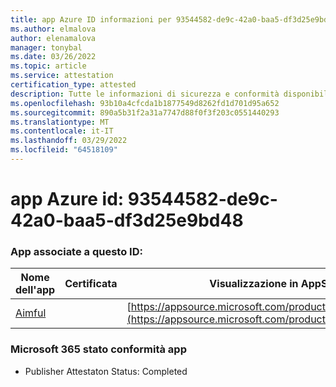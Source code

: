 ```yaml
---
title: app Azure ID informazioni per 93544582-de9c-42a0-baa5-df3d25e9bd48
ms.author: elmalova
author: elenamalova
manager: tonybal
ms.date: 03/26/2022
ms.topic: article
ms.service: attestation
certification_type: attested
description: Tutte le informazioni di sicurezza e conformità disponibili per 93544582-de9c-42a0-baa5-df3d25e9bd48.
ms.openlocfilehash: 93b10a4cfcda1b1877549d8262fd1d701d95a652
ms.sourcegitcommit: 890a5b31f2a31a7747d88f0f3f203c0551440293
ms.translationtype: MT
ms.contentlocale: it-IT
ms.lasthandoff: 03/29/2022
ms.locfileid: "64518109"
---
```

# <a name="azure-app-id-93544582-de9c-42a0-baa5-df3d25e9bd48"></a>app Azure id: 93544582-de9c-42a0-baa5-df3d25e9bd48


### <a name="apps-associated-with-this-id"></a>App associate a questo ID:
| **Nome dell'app** | **Certificata** | **Visualizzazione in AppSource** |
|--------------|---------------|-----------------------|
| [Aimful](../forward/WA200003698.md) |  | [https://appsource.microsoft.com/product/office/WA200003698](https://appsource.microsoft.com/product/office/WA200003698) |

### <a name="microsoft-365-app-compliance-status"></a>Microsoft 365 stato conformità app
- Publisher Attestaton Status: Completed
